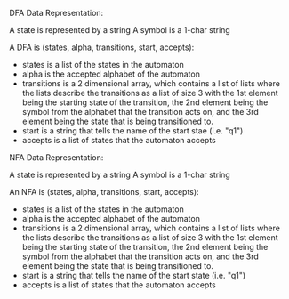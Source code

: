 DFA Data Representation: 

A state is represented by a string
A symbol is a 1-char string

A DFA is (states, alpha, transitions, start, accepts):
- states is a list of the states in the automaton
- alpha is the accepted alphabet of the automaton
- transitions is a 2 dimensional array, which contains a list of lists where the lists describe the transitions as a list of size 3 with the 1st element being the starting state of the transition, the 2nd element being the symbol from the alphabet that the transition acts on, and the 3rd element being the state that is being transitioned to. 
- start is a string that tells the name of the start stae (i.e. "q1")
- accepts is a list of states that the automaton accepts


NFA Data Representation:

A state is represented by a string A symbol is a 1-char string

An NFA is (states, alpha, transitions, start, accepts):

- states is a list of the states in the automaton 
- alpha is the accepted alphabet of the automaton 
- transitions is a 2 dimensional array, which contains a list of lists where the lists describe the transitions as a list of size 3 with the 1st element being the starting state of the transition, the 2nd element being the symbol from the alphabet that the transition acts on, and the 3rd element being the state that is being transitioned to. 
- start is a string that tells the name of the start state (i.e. "q1") 
- accepts is a list of states that the automaton accepts
